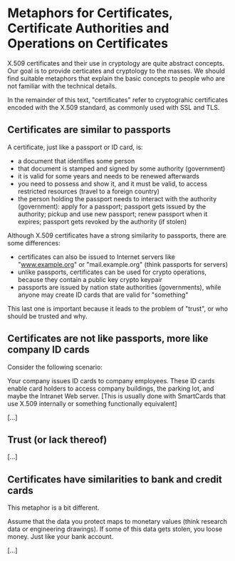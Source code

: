 # Metaphors for Certificates, Certificate Authorities and Operations on Certificates

X.509 certificates and their use in cryptology are quite abstract concepts. 
Our goal is to provide certicates and cryptology to the masses. We should find 
suitable metaphors that explain the basic concepts to people who are not 
familiar with the technical details.

In the remainder of this text, "certificates" refer to cryptograhic certificates 
encoded with the X.509 standard, as commonly used with SSL and TLS.

## Certificates are similar to passports

A certificate, just like a passport or ID card, is:

- a document that identifies some person
- that document is stamped and signed by some authority (government)
- it is valid for some years and needs to be renewed afterwards
- you need to possess and show it, and it must be valid, to access restricted 
  resources (travel to a foreign country)
- the person holding the passport needs to interact with the authority (government): apply for a passport; passport gets issued by the authority; pickup and use new passport; renew passport when it expires; passport gets revoked by the authority (if stolen)

Although X.509 certificates have a strong similarity to passports, there 
are some differences:

- certificates can also be issued to Internet servers like "www.example.org" or "mail.example.org" (think passports for servers)
- unlike passports, certificates can be used for crypto operations, because they contain a public key crypto keypair
- passports are issued by nation state authorities (governments), while anyone may create ID cards that are valid for "something"

This last one is important because it leads to the problem of "trust", or 
who should be trusted and why.

## Certificates are not like passports, more like company ID cards

Consider the following scenario: 

Your company issues ID cards to company employees. These ID cards enable 
card holders to access company buildings, the parking lot, and maybe the 
Intranet Web server. [This is usually done with SmartCards that use X.509 
internally or something functionally equivalent]


[...]

## Trust (or lack thereof)

[...]

## Certificates have similarities to bank and credit cards

This metaphor is a bit different.

Assume that the data you protect maps to monetary values (think research 
data or engineering drawings). If some of this data gets stolen, you loose 
money.  Just like your bank account.




[...]

